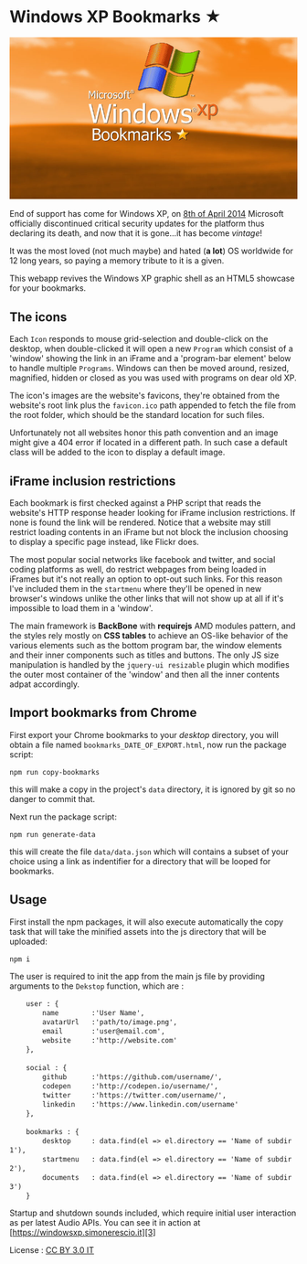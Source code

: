 # Windows XP Bookmarks ★ #

![enter image description here][1]

End of support has come for Windows XP, on [8th of April 2014][2] Microsoft officially discontinued critical security updates for the platform thus declaring its death, and now that it is gone...it has become *vintage*!

It was the most loved (not much maybe) and hated (**a lot**) OS worldwide for 12 long years, so paying a memory tribute to it is a given.

This webapp revives the Windows XP graphic shell as an HTML5 showcase for your bookmarks.

## The icons ##

Each `Icon` responds to mouse grid-selection and double-click on the desktop, when double-clicked it will open a new `Program` which consist of a 'window' showing the link in an iFrame and a 'program-bar element' below to handle multiple `Programs`.
Windows can then be moved around, resized, magnified, hidden or closed as you was used with programs on dear old XP.

The icon's images are the website's favicons, they're obtained from the website's root link plus the `favicon.ico` path appended to fetch the file from the root folder, which should be the standard location for such files.

Unfortunately not all websites honor this path convention and an image might give a 404 error if located in a different path.
In such case a default class will be added to the icon to display a default image.

## iFrame inclusion restrictions ##

Each bookmark is first checked against a PHP script that reads the website's HTTP response header looking for iFrame inclusion restrictions. If none is found the link will be rendered.
Notice that a website may still restrict loading contents in an iFrame but not block the inclusion choosing to display a specific page instead, like Flickr does.

The most popular social networks like facebook and twitter, and social coding platforms as well, do restrict webpages from being loaded in iFrames but it's not really an option to opt-out such links.
For this reason I've included them in the `startmenu` where they'll be opened in new browser's windows unlike the other links that will not show up at all if it's impossible to load them in a 'window'.

The main framework is **BackBone** with **requirejs** AMD modules pattern, and the styles rely mostly on **CSS tables** to achieve an OS-like behavior of the various elements such as the bottom program bar, the window elements and their inner components such as titles and buttons.
The only JS size manipulation is handled by the `jquery-ui resizable` plugin which modifies the outer most container of the 'window' and then all the inner contents adpat accordingly.

## Import bookmarks from Chrome ##

First export your Chrome bookmarks to your *desktop* directory, you will obtain a file named `bookmarks_DATE_OF_EXPORT.html`, now run the package script:

    npm run copy-bookmarks

this will make a copy in the project's `data` directory, it is ignored by git so no danger to commit that.

Next run the package script:

    npm run generate-data

this will create the file `data/data.json` which will contains a subset of your choice using a link as indentifier for a directory that will be looped for bookmarks.

## Usage ##

First install the npm packages, it will also execute automatically the copy task that will take the minified assets into the js directory that will be uploaded:

    npm i

The user is required to init the app from the main js file by providing arguments to the `Dekstop` function, which are :

        user : {
            name        :'User Name',
            avatarUrl   :'path/to/image.png',
            email       :'user@email.com',
            website     :'http://website.com'
        },

        social : {
            github      :'https://github.com/username/',
            codepen     :'http://codepen.io/username/',
            twitter     :'https://twitter.com/username/',
            linkedin    :'https://www.linkedin.com/username'
        },

        bookmarks : {
            desktop     : data.find(el => el.directory == 'Name of subdir 1'),
            startmenu   : data.find(el => el.directory == 'Name of subdir 2'),
            documents   : data.find(el => el.directory == 'Name of subdir 3')
        }

Startup and shutdown sounds included, which require initial user interaction as per latest Audio APIs.
You can see it in action at [https://windowsxp.simonerescio.it][3]

License : [CC BY 3.0 IT][4]

  [1]: https://raw.githubusercontent.com/srescio/windowsxp-bookmarks/master/img/windowsxp-bookmarks.jpg
  [2]: http://www.microsoft.com/en-us/windows/business/retiring-xp.aspx
  [3]: http://windowsxp.simonerescio.it
  [4]: http://creativecommons.org/licenses/by/3.0/it/deed.en
  